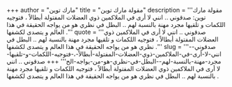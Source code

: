 +++
author = "مارك توين"
title = "مقولة مارك توين"
description = '''مقولة مارك توين: صدقوني .. انني لا أرى في الملاكمين ذوي العضلات المفتولة أبطالاً ، فتوجيه اللكمات و تلقيها مجرد مهنة بالنسبة لهم .. البطل في نظري هو من يواجه الحقيقة في هذا العالم و يتصدى لكشفها .'''
quote = '''صدقوني .. انني لا أرى في الملاكمين ذوي العضلات المفتولة أبطالاً ، فتوجيه اللكمات و تلقيها مجرد مهنة بالنسبة لهم .. البطل في نظري هو من يواجه الحقيقة في هذا العالم و يتصدى لكشفها .'''
slug = '''صدقوني--انني-لا-أرى-في-الملاكمين-ذوي-العضلات-المفتولة-أبطالاً-،-فتوجيه-اللكمات-و-تلقيها-مجرد-مهنة-بالنسبة-لهم--البطل-في-نظري-هو-من-يواجه-الح'''
+++
صدقوني .. انني لا أرى في الملاكمين ذوي العضلات المفتولة أبطالاً ، فتوجيه اللكمات و تلقيها مجرد مهنة بالنسبة لهم .. البطل في نظري هو من يواجه الحقيقة في هذا العالم و يتصدى لكشفها .
